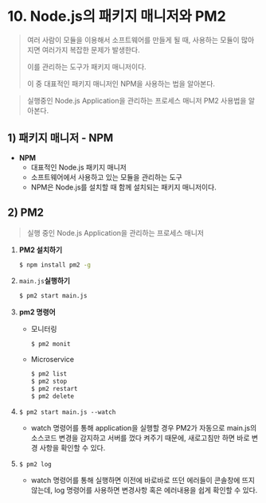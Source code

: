 # 10. Node.js의 패키지 매니저와 PM2

> 여러 사람이 모듈을 이용해서 소프트웨어를 만들게 될 때, 사용하는 모듈이 많아지면 여러가지 복잡한 문제가 발생한다. 
>
> 이를 관리하는 도구가 패키지 매니저이다.
>
> 이 중 대표적인 패키지 매니저인 NPM을 사용하는 법을 알아본다.

> 실행중인 Node.js Application을 관리하는 프로세스 매니저 PM2 사용법을 알아본다.



## 1) 패키지 매니저 - NPM

* **NPM**
  * 대표적인 Node.js 패키지 매니저
  * 소프트웨어에서 사용하고 있는 모듈을 관리하는 도구
  * NPM은 Node.js를 설치할 때 함께 설치되는 패키지 매니저이다.



## 2) PM2

> 실행 중인 Node.js Application을 관리하는 프로세스 매니저

1. **PM2 설치하기**

   ```bash
   $ npm install pm2 -g
   ```

2. `main.js`**실행하기**

   ```bash
   $ pm2 start main.js
   ```

3. **pm2 명령어**

   * 모니터링

     ```bash
     $ pm2 monit
     ```

   * Microservice

     ```bash
     $ pm2 list
     $ pm2 stop
     $ pm2 restart
     $ pm2 delete
     ```



4. `$ pm2 start main.js --watch`
   * watch 명령어를 통해 application을 실행할 경우 PM2가 자동으로 main.js의 소스코드 변경을 감지하고 서버를 껐다 켜주기 때문에, 새로고침만 하면 바로 변경 사항을 확인할 수 있다.



5. `$ pm2 log`
   * watch 명령어를 통해 실행하면 이전에 바로바로 뜨던 에러들이 콘솔창에 뜨지 않는데,  log 명령어를 사용하면 변경사항 혹은 에러내용을 쉽게 확인할 수 있다.